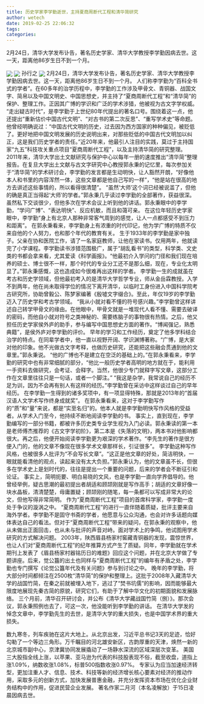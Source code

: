 ```yaml
---
title: 历史学家李学勤逝世，主持夏商周断代工程和清华简研究
author: wetech
date: 2019-02-25 22:06:32
tags: 
categories: 
---
```

2月24日，清华大学发布讣告，著名历史学家、清华大学教授李学勤因病去世。这一天，距离他86岁生日不到一个月。
<!-- more -->
<img align="center" border="0" src="https://imgcdn.yicai.com/uppics/images/2019/02/f33d13f438ad4c540424f1683ca75d95.jpg" />
<img align="center" border="0" src="https://imgcdn.yicai.com/uppics/images/2019/02/063bdfde0ac61c27f9aeb9c2ec0de205.jpg" />
孙行之
<img align="center" border="0" src="https://imgcdn.yicai.com/uppics/images/2019/02/df3cd2b1b1c8e10f8710474c021cf37a.jpg" />
2月24日，清华大学发布讣告，著名历史学家、清华大学教授李学勤因病去世。这一天，距离他86岁生日不到一个月。
人们称李学勤为“百科全书式的学者”。在60多年的治学历程中，李学勤的工作涉及甲骨文、青铜器、战国文字、简帛以及中国文明史、中国思想史，并主持了“夏商周断代工程”和“清华简”的保护、整理工作。正因其广博的学识和广泛的学术涉猎，他被视为古文字学权威。
“走出疑古时代”，是李学勤于上世纪80年代提出的著名口号。围绕着这一点，他还提出“重新估价中国古代文明”、“对古书的第二次反思”、“重写学术史”等命题。他曾经明确说过：“中国古代文明的历史，过去因为西方国家的种种偏见，被贬低了。更好地把中国文明发展的历史说明出来，对那些贬低的中国古代文明加以纠正，这是我们历史学者的责任。”近20年来，他最引人注目的实践，莫过于主持国家“九五”科技攻关重点项目“夏商周断代工程”，以及主持清华简的研究整理。
2011年来，清华大学出土文献研究与保护中心以每年一册的速度推出“清华简”整理报告。在复旦大学出土文献与古文字研究中心教授郭永秉的记忆里，每次参加关于“清华简”的学术研讨会，李学勤的发言都是生动明快，让人豁然开朗，“好像他本人和书里的内容浑然一体，这些文章都是他自己写的一样”，“他是站在很高的地方去讲述这些事情的，所以看得很清楚”。
“虽然‘大师’这个词已经被说滥了，但他的确是真正当得起‘大师’的学者。”郭永秉几乎读过李学勤的全部著作，获益很深。虽然私下交谈很少，但他多次在学术会议上听到他的讲话。郭永秉眼中的李学勤，“学问广博”、“表达明快”、反应机敏，而且和蔼可亲。
在这位年轻历史学家眼中，李学勤“身上有北京人那种非常客气周到的感觉，让人一点都感受不到压力和距离”。
在郭永秉看来，李学勤身上有浓重的时代印记，他为学广博的特质不仅来自他的个人努力，也和那个年代的教育有关。
生于1933年的李学勤是家中独子。父亲在协和医院工作，请了一名家庭教师，让他在家读书。仅用两年，他就读完了小学课程。李学勤读书涉猎范围极广，属于“胡乱看书”的类型，科学类、文史类的书都会拿来看，尤其爱读《科学画报》。“他最初介入学问的门径和我们现在培养的硕士、博士很不一样，那个时代的专业分工还不是那么细，现在，专业化太明显了。”郭永秉感慨，这也造成如今很难再出这样的学者。
李学勤一生的成就虽在考古和历史学领域，但他最初考入的是清华大学哲学专业，师从金岳霖教授。入学不到两年，他在尚未取得学位的情况下离开清华，以临时工身份进入中国科学院考古研究所，协助曾毅公、陈梦家编著《殷墟文字缀合》。至此，年仅19岁的李学勤迈入了历史学和考古学领域。
“我从小就对看不懂的符号感兴趣。”李学勤曾这样讲述自己转学甲骨文的缘由。在他眼中，甲骨文就是一堆现代人看不懂、需要去破译的密码，而他自小就对符号之类神秘的、需要练脑子的事物很有热情。之后，他又担任历史学家侯外庐的助手，参与编写中国思想史方面的著作。“博闻强记，熟悉典籍”，是侯外庐对李学勤的评价。
早年的学习和工作经历，奠定了他多学科结合治学的特点。在同辈学者中，他一直以视野开阔、学识渊博著称。“广博，是大家对他的印象。他不光做古文字考释，也做历史研究，还能把这些融会贯通到他的文章里。”郭永秉说。
“他的广博也不是建立在空泛的基础上的。”在郭永秉看来，李学勤的研究中也有非常细腻的部分，“他比一般历史学者高明的地方就在于，能利用一手资料去做研究，会考证、会释字。当然，他很少专门就释字写文章，这部分工作在文章里往往只是一句话，或者一个脚注。”
“我这是杂学，我常说自己的经历不足为训，因为不会再有别人有这样的经历。”李学勤曾在采访中这样谈过自己的早年经历。
在李学勤一生得到的诸多奖项中，有一项显得特殊，那就是2013年的“首届汉语人文学术写作终身成就奖”。
在郭永秉看来，这对于李学勤写作的“质”和“量”来说，都是“实至名归”的。他本人就是李学勤明快写作风格的受益者。从学术入门至今，他持续不断地阅读李学勤的书。
事实上，直到现在，李学勤编写的一部分书籍，都被许多历史类专业学生视为入门必读。郭永秉读的第一本是老师傅杰推荐的《古文字学初阶》，第二本是《失落的文明》，两本书对他影响都很大。再之后，他便开始阅读李学勤更为艰深的学术著作。“李先生的著作是很方便入门的，他的文章不像现在很多学术文章那样长，引证很多”。
李学勤这种写作风格，也被很多人批评为“不会写长文章”。“这正是他文章的好处，简洁明快，一眼就能看清他的观点，读起来没有太大负担。”郭永秉认为，他的文章虽不长，但很多在学术史上是划时代的，往往是提出一个重要的问题，后来的学者会不断征引和论证。
事实上，简明扼要、明白易晓的文风，也是李学勤一直向学界倡导的。他曾经举例，疑古思潮的最初提出者胡适和顾颉刚就是写作高手；胡适的文章好像一块水晶板，清清楚楚，毋庸置疑；顾颉刚的随笔，每一条都可以写成非常大的论文，但他写得非常简明。
作为“夏商周断代工程”项目的首席科学家，李学勤一度处于争议的漩涡之中。
“夏商周断代工程”的进行一直伴随着质疑，批评主要来自海外学者。李学勤不是固守书斋的学者，他愿意与公众沟通，也会对许多话题向媒体表达自己的看法。但对于“夏商周断代工程”带来的疑问，在郭永秉的观察中，他从未做出正面回击，也从未与批评的声音对峙。面对学术上的争鸣，他试图用学术研究的方式解决问题。
2003年，陕西眉县杨家村窖藏青铜器的发现，震惊世界，也让人们对“夏商周断代工程”的纪年推算方式产生了质疑。同年，李学勤就在学术期刊上发表了《眉县杨家村器铭历日的难题》回应这个问题，并在北京大学做了专题讲座。后来，觉公簋的出土也同样与“夏商周断代工程”的编年有矛盾之处，李学勤也专门撰写《论觉公簋年代及有关问题》参与到讨论之中。
晚年的李学勤，将大部分时间都倾注在2500枚“清华简”的保护和整理上。这批于2008年入藏清华大学的战国竹简，在秦之前就被埋入地下，逃过了“焚书坑儒”的影响，因而能够最大限度地展现先秦古简的原貌，研究它们，有助于了解中华文化的初期面貌和发展脉络。
三个月前，清华召开研讨会，并公布《清华大学藏战国竹简（捌）》。那次会议，郭永秉照例也去了，可这一次，他没能听到李学勤的讲话。
在清华大学发的悼念文章中，李学勤先生的去世，是清华大学的重大损失，也是中国学术界的重大损失。
 
 
数九寒冬，列车疾驰在这片大地上。从北京出发，习近平总书记3天的足迹，恰好勾勒了一个等边三角形。万千瞩目的河北雄安新区，古韵厚重的天津，焕然一新的北京城市副中心，京津冀协同发展撬动了一场静水深流的区域深层次变革。
美国三大股指全线上涨，以苹果、亚马逊为代表的科技股表现不俗，截至收盘，道指上涨1.09%，纳数收涨1.08%，标普500指数收涨0.97%。
专家认为应当加速经济转型，更加注重人才、信息、技术、科技等新的经济增长核心要素对经济的推动作用，采取多元的创新方式，加快发展普惠金融，并充分发挥资本市场在优化企业财务结构中的作用，促进民营企业发展。
著名作家二月河（本名凌解放）于15日凌晨因病去世。
